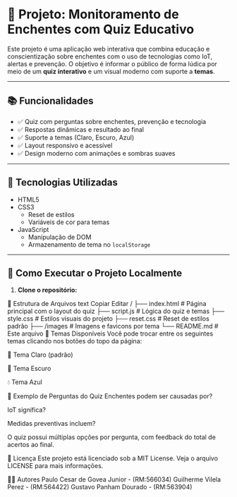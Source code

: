 # 🌊 Projeto: Monitoramento de Enchentes com Quiz Educativo

Este projeto é uma aplicação web interativa que combina educação e conscientização sobre enchentes com o uso de tecnologias como IoT, alertas e prevenção. O objetivo é informar o público de forma lúdica por meio de um **quiz interativo** e um visual moderno com suporte a **temas**.

---

## 📚 Funcionalidades

- ✅ Quiz com perguntas sobre enchentes, prevenção e tecnologia
- ✅ Respostas dinâmicas e resultado ao final
- ✅ Suporte a temas (Claro, Escuro, Azul)
- ✅ Layout responsivo e acessível
- ✅ Design moderno com animações e sombras suaves

---

## 🧠 Tecnologias Utilizadas

- HTML5
- CSS3
  - Reset de estilos
  - Variáveis de cor para temas
- JavaScript
  - Manipulação de DOM
  - Armazenamento de tema no `localStorage`

---

## 🧪 Como Executar o Projeto Localmente

1. **Clone o repositório:**



📂 Estrutura de Arquivos
text
Copiar
Editar
/
├── index.html         # Página principal com o layout do quiz
├── script.js          # Lógica do quiz e temas
├── style.css          # Estilos visuais do projeto
├── reset.css          # Reset de estilos padrão
├── /images            # Imagens e favicons por tema
└── README.md          # Este arquivo
🎨 Temas Disponíveis
Você pode trocar entre os seguintes temas clicando nos botões do topo da página:

🔵 Tema Claro (padrão)

🌙 Tema Escuro

💧 Tema Azul

🧠 Exemplo de Perguntas do Quiz
Enchentes podem ser causadas por?

IoT significa?

Medidas preventivas incluem?

O quiz possui múltiplas opções por pergunta, com feedback do total de acertos ao final.


📄 Licença
Este projeto está licenciado sob a MIT License. Veja o arquivo LICENSE para mais informações.

👨‍💻 Autores
Paulo Cesar de Govea Junior - (RM:566034)
Guilherme Vilela Perez - (RM:564422)
Gustavo Panham Dourado - (RM:563904)

